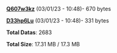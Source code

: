 [**Q607w3kz**](/data/Q607w3kz.txt) (03/01/23 - 10:48)- 670 bytes

[**D33hp6Lu**](/data/D33hp6Lu.txt) (03/01/23 - 10:48)- 331 bytes

**Total Datas**: 2683

**Total Size**: 17.31 MB / 17.3 MB
